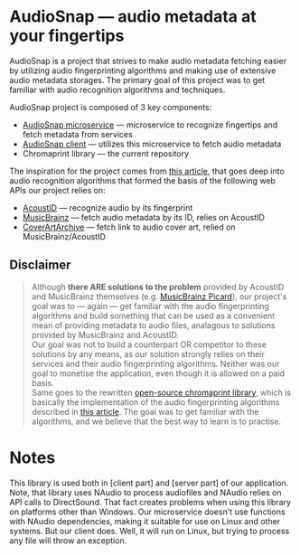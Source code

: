 # AudioSnap — audio metadata at your fingertips

AudioSnap is a project that strives to make audio metadata fetching easier by utilizing audio fingerprinting algorithms and making use of extensive audio metadata storages. The primary goal of this project was to get familiar with audio recognition algorithms and techniques.  

AudioSnap project is composed of 3 key components:
- [AudioSnap microservice] — microservice to recognize fingertips and fetch metadata from services
- [AudioSnap client] — utilizes this microservice to fetch audio metadata
- Chromaprint library — the current repository

The inspiration for the project comes from [this article][chromaprint article], that goes deep into audio recognition algorithms that formed the basis of the following web APIs our project relies on:
- [AcoustID] — recognize audio by its fingerprint
- [MusicBrainz] — fetch audio metadata by its ID, relies on AcoustID
- [CoverArtArchive] — fetch link to audio cover art, relied on MusicBrainz/AcoustID

## Disclaimer

> Although **there ARE solutions to the problem** provided by AcoustID and MusicBrainz themselves (e.g. [MusicBrainz Picard]), our project's goal was to — again — get familiar with the audio fingerprinting algorithms and build something that can be used as a convenient mean of providing metadata to audio files, analagous to solutions provided by MusicBrainz and AcoustID.  
Our goal was not to build a counterpart OR competitor to these solutions by any means, as our solution strongly relies on their services and their audio fingerprinting algorithms. Neither was our goal to monetise the application, even though it is allowed on a paid basis.  
Same goes to the rewritten [open-source chromaprint library][original chromaprint library], which is basically the implementation of the audio fingerprinting algorithms described in [this article][chromaprint article]. The goal was to get familiar with the algorithms, and we believe that the best way to learn is to practise.
>
# Notes
This library is used both in [client part] and [server part] of our application. Note, that library uses NAudio to process audiofiles and NAudio relies on API calls to DirectSound. That fact creates problems when using this library on platforms other than Windows.
Our microservice doesn't use functions with NAudio dependencies, making it suitable for use on Linux and other systems. But our client does. Well, it will run on Linux, but trying to process any file will throw an exception.

[AudioSnap microservice]: <https://github.com/SignificantNose/AudioSnapServer>
[AudioSnap client]: <https://github.com/0TheThing0/AvaloniaAudioSna>
[Original chromaprint library]: <https://github.com/acoustid/chromaprint/tree/master>
[Chromaprint article]: <https://oxygene.sk/2011/01/how-does-chromaprint-work/>

[AcoustID]: <https://acoustid.org/>

[MusicBrainz]: <https://musicbrainz.org/>

[CoverArtArchive]: <https://coverartarchive.org/>

[MusicBrainz Picard]: <https://picard.musicbrainz.org/>
